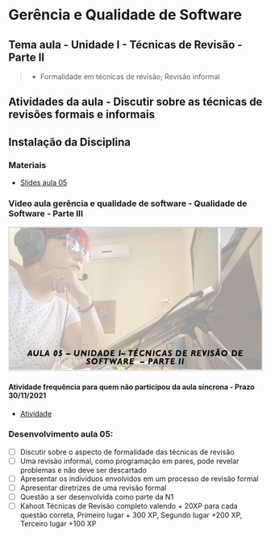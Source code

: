 # Gerência e Qualidade de Software
## Tema aula - Unidade I - Técnicas de Revisão - Parte II
 
>  *  Formalidade em técnicas de revisão; Revisão informal

## Atividades da aula - Discutir sobre as técnicas de revisões formais e informais

## Instalação da Disciplina

### Materiais

- [Slides aula 05](aula5_UnidadeI_Tecnicas_de_revisao_parteII.pdf)

### Video aula gerência e qualidade de software -  Qualidade de Software - Parte III
[![Aula - Técnicas de Revisão PARTE I](capa_aula5.png)](https://www.youtube.com/watch?v=xcxWOu9Qgo8)

####  Atividade frequência para quem não participou da aula síncrona - Prazo 30/11/2021

- [Atividade](https://forms.gle/LKjuR9qPczqB9yLC6)

### Desenvolvimento aula 05: 

- [ ]  Discutir sobre o aspecto de formalidade das técnicas de revisão
- [ ]  Uma revisão informal, como programação em pares, pode revelar problemas e não deve ser descartado
- [ ]  Apresentar os indivíduos envolvidos em um processo de revisão formal
- [ ]  Apresentar diretrizes de uma revisão formal
- [ ]  Questão a ser desenvolvida como parte da N1
- [ ]  Kahoot Técnicas de Revisão completo valendo + 20XP para cada questão correta, Primeiro lugar + 300 XP, Segundo lugar +200 XP, Terceiro lugar +100 XP
